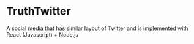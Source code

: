 # TruthTwitter
A social media that has similar layout of Twitter and is implemented with React (Javascript)  + Node.js
